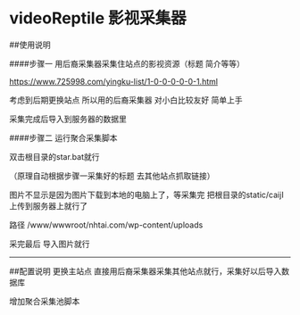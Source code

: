 # videoReptile 影视采集器

##使用说明

####步骤一
用后裔采集器采集住站点的影视资源（标题 简介等等）

https://www.725998.com/yingku-list/1-0-0-0-0-0-1.html

考虑到后期更换站点 所以用的后裔采集器  对小白比较友好 简单上手


采集完成后导入到服务器的数据里

####步骤二
运行聚合采集脚本

双击根目录的star.bat就行

（原理自动根据步骤一采集好的标题 去其他站点抓取链接）

图片不显示是因为图片下载到本地的电脑上了，等采集完 把根目录的static/caijI 上传到服务器上就行了

路径 /www/wwwroot/nhtai.com/wp-content/uploads

采完最后 导入图片就行

------------------------------------------------
##配置说明
更换主站点
直接用后裔采集器采集其他站点就行，采集好以后导入数据库

增加聚合采集池脚本
